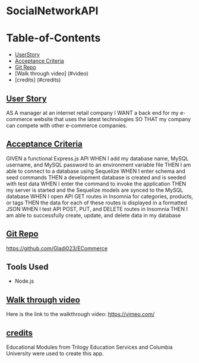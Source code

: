 # SocialNetworkAPI
# Table-of-Contents

  * [UserStory](#userstory)
  * [Acceptance Criteria](#acceptance-criteria)
  * [Git Repo](#git-repo)
  * [Walk through video] (#video)
  * [credits] (#credits)


## [User Story](#table-of-contents)

AS A manager at an internet retail company
I WANT a back end for my e-commerce website that uses the latest technologies
SO THAT my company can compete with other e-commerce companies.

## [Acceptance Criteria](#table-of-contents)
GIVEN a functional Express.js API
WHEN I add my database name, MySQL username, and MySQL password to an environment variable file
THEN I am able to connect to a database using Sequelize
WHEN I enter schema and seed commands
THEN a development database is created and is seeded with test data
WHEN I enter the command to invoke the application
THEN my server is started and the Sequelize models are synced to the MySQL database
WHEN I open API GET routes in Insomnia for categories, products, or tags
THEN the data for each of these routes is displayed in a formatted JSON
WHEN I test API POST, PUT, and DELETE routes in Insomnia
THEN I am able to successfully create, update, and delete data in my database


## [Git Repo](#table-of-contents)
https://github.com/Gladi023/ECommerce
## Tools Used

  * Node.js
  

## [Walk through video](#video)

Here is the link to the walkthrough video:
https://vimeo.com/

## [credits](#credits)
Educational Modules from Trilogy Education Services and Columbia University were used to create this app.